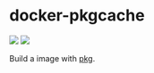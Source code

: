 # docker-pkgcache

[![](https://github.com/maskzh/docker-pkgcache/workflows/CI%20to%20Docker%20Hub/badge.svg)](https://github.com/maskzh/docker-pkgcache/actions)
[![](https://img.shields.io/docker/pulls/maskzh/docker-pkgcache.svg)](https://hub.docker.com/r/maskzh/docker-pkgcache)

Build a image with [pkg](https://github.com/vercel/pkg).
